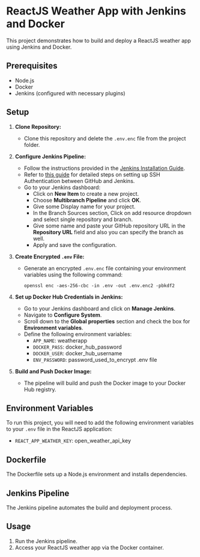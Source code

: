 # ReactJS Weather App with Jenkins and Docker

This project demonstrates how to build and deploy a ReactJS weather app using Jenkins and Docker.

## Prerequisites

- Node.js
- Docker
- Jenkins (configured with necessary plugins)

## Setup

1. **Clone Repository:**

   - Clone this repository and delete the `.env.enc` file from the project folder.

2. **Configure Jenkins Pipeline:**

   - Follow the instructions provided in the [Jenkins Installation Guide](https://github.com/Dev-Pradeep-NS/Documentation/tree/main/Jenkins-Installation).
   - Refer to [this guide](https://github.com/Dev-Pradeep-NS/Documentation/tree/main/SSH%20setup%20btw%20Jenkins%20and%20Github) for detailed steps on setting up SSH Authentication between GitHub and Jenkins.
   - Go to your Jenkins dashboard:
     - Click on **New Item** to create a new project.
     - Choose **Multibranch Pipeline** and click **OK**.
     - Give some Display name for your project.
     - In the Branch Sources section, Click on add resource dropdown and select single repository and branch.
     - Give some name and paste your GitHub repository URL in the **Repository URL** field and also you can specify the branch as well.
     - Apply and save the configuration.

3. **Create Encrypted `.env` File:**

   - Generate an encrypted `.env.enc` file containing your environment variables using the following command:
     ```
     openssl enc -aes-256-cbc -in .env -out .env.enc2 -pbkdf2
     ```

4. **Set up Docker Hub Credentials in Jenkins:**

   - Go to your Jenkins dashboard and click on **Manage Jenkins**.
   - Navigate to **Configure System**.
   - Scroll down to the **Global properties** section and check the box for **Environment variables**.
   - Define the following environment variables:
     - `APP_NAME`: weatherapp
     - `DOCKER_PASS`: docker_hub_password
     - `DOCKER_USER`: docker_hub_username
     - `ENV_PASSWORD`: password_used_to_encrypt .env file

5. **Build and Push Docker Image:**
   - The pipeline will build and push the Docker image to your Docker Hub registry.

## Environment Variables

To run this project, you will need to add the following environment variables to your `.env` file in the ReactJS application:

- `REACT_APP_WEATHER_KEY`: open_weather_api_key

## Dockerfile

The Dockerfile sets up a Node.js environment and installs dependencies.

## Jenkins Pipeline

The Jenkins pipeline automates the build and deployment process.

## Usage

1. Run the Jenkins pipeline.
2. Access your ReactJS weather app via the Docker container.
